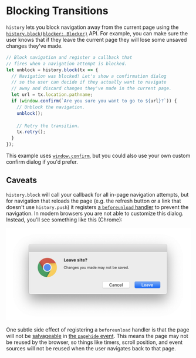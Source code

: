 # Blocking Transitions

`history` lets you block navigation away from the current page using the
[`history.block(blocker:
Blocker)`](api-reference.md#historyblockblocker-blocker) API. For example, you
can make sure the user knows that if they leave the current page they will lose
some unsaved changes they've made.

```js
// Block navigation and register a callback that
// fires when a navigation attempt is blocked.
let unblock = history.block(tx => {
  // Navigation was blocked! Let's show a confirmation dialog
  // so the user can decide if they actually want to navigate
  // away and discard changes they've made in the current page.
  let url = tx.location.pathname;
  if (window.confirm(`Are you sure you want to go to ${url}?`)) {
    // Unblock the navigation.
    unblock();

    // Retry the transition.
    tx.retry();
  }
});
```

This example uses
[`window.confirm`](https://developer.mozilla.org/en-US/docs/Web/API/Window/confirm),
but you could also use your own custom confirm dialog if you'd prefer.

## Caveats

`history.block` will call your callback for all in-page navigation attempts, but
for navigation that reloads the page (e.g. the refresh button or a link that
doesn't use `history.push`) it registers [a `beforeunload`
handler](https://developer.mozilla.org/en-US/docs/Web/API/Window/beforeunload_event)
to prevent the navigation. In modern browsers you are not able to customize this
dialog. Instead, you'll see something like this (Chrome):

![Chrome navigation confirm dialog](images/block.png)

One subtle side effect of registering a `beforeunload` handler is that the page
will not be [salvageable](https://html.spec.whatwg.org/#unloading-documents) in
[the `pagehide`
event](https://developer.mozilla.org/en-US/docs/Web/API/Window/pagehide_event).
This means the page may not be reused by the browser, so things like timers,
scroll position, and event sources will not be reused when the user navigates
back to that page.
